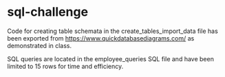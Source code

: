# sql-challenge

Code for creating table schemata in the create_tables_import_data file has been exported from https://www.quickdatabasediagrams.com/ as demonstrated in class.

SQL queries are located in the employee_queries SQL file and have been limited to 15 rows for time and efficiency.

